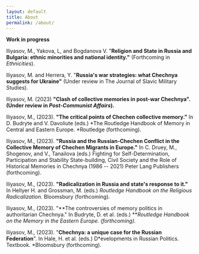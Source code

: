 ```yaml
---
layout: default
title: About
permalink: /about/
---
```

**Work in progress**

Iliyasov, M., Yakova, L, and Bogdanova V. "**Religion and State in Russia and Bulgaria: ethnic minorities and national identity."** (Forthcoming in *Ethnicities*).

Iliyasov, M. and Herrera, Y. "**Russia's war strategies: what Chechnya suggests for Ukraine"** (Under review in The Journal of Slavic Military Studies).

Iliyasov, M. (2023) **"Clash of collective memories **in post-war Chechnya". (Under review in *Post-Communist Affairs*).****

Iliyasov, M., (2023). **"The critical points of Chechen collective memory."** In D. Budryte and V. Davoliute (eds.) *The Routledge Handbook of Memory in Central and Eastern Europe. *Routledge (forthcoming). 

Iliyasov, M., (2023). **"Russia and the Russian-Chechen Conflict in the Collective Memory of Chechen Migrants in Europe."** In C. Druey, M., Shogenov, and V., Tanailova (eds.) Fighting for Self-Determination, Participation and Stability State-building, Civil Society and the Role of Historical Memories in Chechnya (1986 -- 2021) Peter Lang Publishers (forthcoming).

Iliyasov, M., (2023). **"Radicalization in Russia and state's response to it."** In Hellyer H. and Grossman, M. (eds.) *Routledge Handbook on the Religious Radicalization.* Bloomsbury (forthcoming).

Iliyasov, M., (2023). "**The controversies of memory politics in authoritarian Chechnya." In Budryte, D. et al. (eds.) ***Routledge Handbook on the Memory in the Eastern Europe. (forthcoming).*

Iliyasov, M., (2023). "**Chechnya: a unique case for the Russian Federation**". In Hale, H. et al. (eds.) D*evelopments in Russian Politics. Textbook. *Bloomsbury (forthcoming).